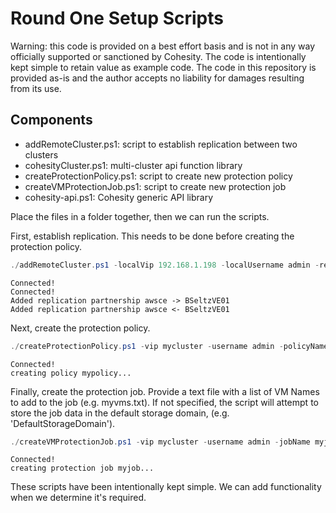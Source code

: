 # Round One Setup Scripts

Warning: this code is provided on a best effort basis and is not in any way officially supported or sanctioned by Cohesity. The code is intentionally kept simple to retain value as example code. The code in this repository is provided as-is and the author accepts no liability for damages resulting from its use.

## Components

* addRemoteCluster.ps1: script to establish replication between two clusters
* cohesityCluster.ps1: multi-cluster api function library
* createProtectionPolicy.ps1: script to create new protection policy
* createVMProtectionJob.ps1: script to create new protection job
* cohesity-api.ps1: Cohesity generic API library

Place the files in a folder together, then we can run the scripts.

First, establish replication. This needs to be done before creating the protection policy.

```powershell
./addRemoteCluster.ps1 -localVip 192.168.1.198 -localUsername admin -remoteVip 10.1.1.202 -remoteUsername admin
```
```text
Connected!
Connected!
Added replication partnership awsce -> BSeltzVE01
Added replication partnership awsce <- BSeltzVE01
```

Next, create the protection policy.

```powershell
./createProtectionPolicy.ps1 -vip mycluster -username admin -policyName mypolicy -daysToKeep 30 -replicateTo myremotecluster
```
```text
Connected!
creating policy mypolicy...
```

Finally, create the protection job. Provide a text file with a list of VM Names to add to the job (e.g. myvms.txt). If not specified, the script will attempt to store the job data in the default storage domain, (e.g. 'DefaultStorageDomain').

```powershell
./createVMProtectionJob.ps1 -vip mycluster -username admin -jobName myjob -policyName mypolicy -vCenterName vcenter.mydomain.net -startTime '23:05' -vmList ./myvms.txt

```
```text
Connected!
creating protection job myjob...
```

These scripts have been intentionally kept simple. We can add functionality when we determine it's required.
